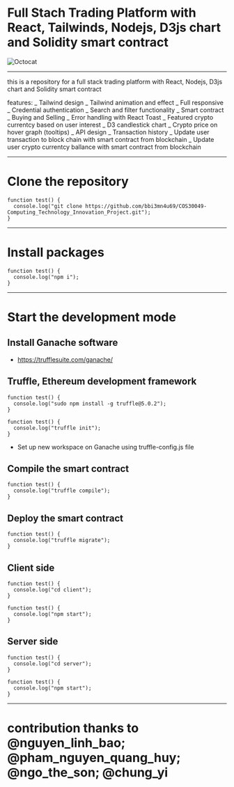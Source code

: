 # Full Stach Trading Platform with React, Tailwinds, Nodejs, D3js chart and Solidity smart contract

![Octocat](https://user-images.githubusercontent.com/81953271/124010886-b571ca80-d9df-11eb-86ac-b358c48ac6aa.png "Github logo")

---

this is a repository for a full stack trading platform with React, Nodejs, D3js chart and Solidity smart contract

features:
_ Tailwind design
_ Tailwind animation and effect
_ Full responsive
_ Credential authentication
_ Search and filter functionality
_ Smart contract
_ Buying and Selling
_ Error handling with React Toast
_ Featured crypto currentcy based on user interest
_ D3 candlestick chart
_ Crypto price on hover graph (tooltips)
_ API design
_ Transaction history
_ Update user transaction to block chain with smart contract from blockchain 
_ Update user crypto currentcy ballance with smart contract from blockchain

---

# Clone the repository

```
function test() {
  console.log("git clone https://github.com/bbi3mn4u69/COS30049-Computing_Technology_Innovation_Project.git");
}
```

---

# Install packages

```
function test() {
  console.log("npm i");
}
```

---

# Start the development mode

## Install Ganache software

- https://trufflesuite.com/ganache/

## Truffle, Ethereum development framework

```
function test() {
  console.log("sudo npm install -g truffle@5.0.2");
}
```

```
function test() {
  console.log("truffle init");
}
```

- Set up new workspace on Ganache using truffle-config.js file

## Compile the smart contract

```
function test() {
  console.log("truffle compile");
}
```

## Deploy the smart contract

```
function test() {
  console.log("truffle migrate");
}
```

## Client side

```
function test() {
  console.log("cd client");
}
```

```
function test() {
  console.log("npm start");
}
```

## Server side

```
function test() {
  console.log("cd server");
}
```

```
function test() {
  console.log("npm start");
}
```

---

# contribution thanks to @nguyen_linh_bao; @pham_nguyen_quang_huy; @ngo_the_son; @chung_yi

